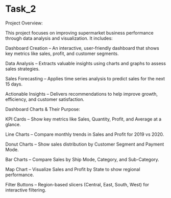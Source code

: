 # Task_2

Project Overview:

This project focuses on improving supermarket business performance through data analysis and visualization. It includes:

Dashboard Creation – An interactive, user-friendly dashboard that shows key metrics like sales, profit, and customer segments.

Data Analysis – Extracts valuable insights using charts and graphs to assess sales strategies.

Sales Forecasting – Applies time series analysis to predict sales for the next 15 days.

Actionable Insights – Delivers recommendations to help improve growth, efficiency, and customer satisfaction.

Dashboard Charts & Their Purpose:

KPI Cards – Show key metrics like Sales, Quantity, Profit, and Average at a glance.

Line Charts – Compare monthly trends in Sales and Profit for 2019 vs 2020.

Donut Charts – Show sales distribution by Customer Segment and Payment Mode.

Bar Charts – Compare Sales by Ship Mode, Category, and Sub-Category.

Map Chart – Visualize Sales and Profit by State to show regional performance.

Filter Buttons – Region-based slicers (Central, East, South, West) for interactive filtering.
